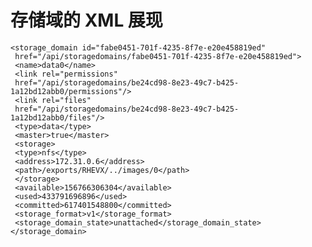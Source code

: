 # 存储域的 XML 展现

              
    <storage_domain id="fabe0451-701f-4235-8f7e-e20e458819ed"
     href="/api/storagedomains/fabe0451-701f-4235-8f7e-e20e458819ed">
     <name>data0</name>
     <link rel="permissions"
     href="/api/storagedomains/be24cd98-8e23-49c7-b425-
    1a12bd12abb0/permissions"/>
     <link rel="files"
     href="/api/storagedomains/be24cd98-8e23-49c7-b425-1a12bd12abb0/files"/>
     <type>data</type>
     <master>true</master>
     <storage>
     <type>nfs</type>
     <address>172.31.0.6</address>
     <path>/exports/RHEVX/../images/0</path>
     </storage>
     <available>156766306304</available>
     <used>433791696896</used>
     <committed>617401548800</committed>
     <storage_format>v1</storage_format>
     <storage_domain_state>unattached</storage_domain_state>
    </storage_domain>

            

